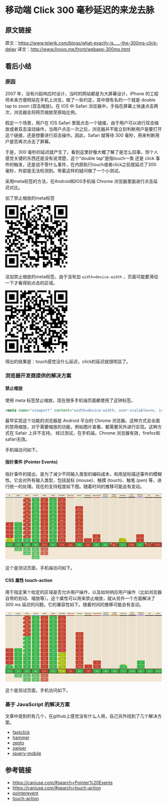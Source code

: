 # 移动端 Click 300 毫秒延迟的来龙去脉
## 原文链接
原文：https://www.telerik.com/blogs/what-exactly-is.....-the-300ms-click-delay
译文：http://www.linovo.me/front/webapp-300ms.html

## 看后小结
### 原因
2007 年，没有兴起响应时设计，当时的网站都是为大屏幕设计，iPhone 的工程师未来方便网站在手机上浏览，做了一些约定，其中很有名的一个就是 double tap to zoom (双击缩放)。在 IOS 中 Safari 浏览器中，手指在屏幕上快速点击两次，浏览器会将网页缩放至原始比例。

假定一个场景，用户在 IOS Safari 里面点击一个链接，由于用户可以进行双击缩放或者双击滚动操作，当用户点击一次之后，浏览器并不能立刻判断用户是要打开这个链接，还是想要进行双击操作。因此，Safari 就等待 300 毫秒，用来判断用户是否再次点击了屏幕。

于是，300 毫秒的延迟就产生了。看到这里好像大概了解了是怎么回事，但个人感觉关键的东西还是没有说清楚，这个“double tap”是指touch一类 还是 click 事件的触发，还是说不管什么事件，在内部执行touch或者click之前就延迟了300 毫秒，外部是无法检测到。带着这样的疑问做了一个小测试。

采用meta标签的方法，在Android和IOS手机端 Chrome 浏览器里面进行点击延迟对比。

加了禁止缩放的meta标签

![6-no-delay](../images/6-no-delay.png)

没加禁止缩放的meta标签，由于没有加 `width=device-width` ，页面可能要滑动一下才看得到点击的区域。

![6-delay](../images/6-delay.png)

得出的结果是：touch感觉没什么延迟，click的延迟就很明显了。

### 浏览器开发商提供的解决方案
#### 禁止缩放
使用 meta 标签禁止缩放，现在很多手机端页面都使用了这钟标签。
```html
<meta name="viewport" content="width=device-width, user-scalable=no, initial-scale=1.0, maximum-scale=1.0, minimum-scale=1.0">
```
最早实现这个功能的浏览器是 Android 平台的 Chrome 浏览器。这种方式会全面的禁用缩放，对于需要缩放的功能，例如图片查看，都需要另外进行实现。这种方式在 Safair 上并不支持。
经过测试，在手机端，Chrome 浏览器有效，firefox和safari无效。

手机端访问如下。


#### 指针事件 (Pointer Events)
指针事件的提出，是为了减少不同输入类型的编码成本，和用鼠标描述事件的模糊性。它会对所有输入类型，包括鼠标 (mouse)、触摸 (touch)、触笔 (pen) 等，进行统一的处理。现在的支持程度如下图。随着时间的推移可能会有变动。

![pointer-events-support](../images/6-pointer-events-support.png)

这个是测试页面，手机端访问如下。

#### CSS 属性 touch-action
用于指定某个给定的区域是否允许用户操作，以及如何响应用户操作（比如浏览器自带的划动、缩放等）。这个属性可以用来禁止缩放，就从另外一个方面解决了300 ms 延迟的问题。它的兼容性如下。随着时间的推移可能会有变动。

![touch-action-support](../images/6-touch-action-support.png)

这个是测试页面，手机访问如下。

### 基于 JavaScript 的解决方案
文章中提到的有几个，在github上感觉没有什么人用，自己另外找到了几个解决方案。
- [fastclick](https://github.com/ftlabs/fastclick)
- [hammer](https://github.com/hammerjs/hammer.js)
- [zepto](https://github.com/madrobby/zepto/)
- [swiper](https://github.com/nolimits4web/swiper)
- [jquery-mobile](https://github.com/jquery/jquery-mobile)

## 参考链接
- https://caniuse.com/#search=Pointer%20Events
- https://caniuse.com/#search=touch-action
- [pointerevent](https://www.w3.org/TR/pointerevents/#pointerevent-interface)
- [touch-action](https://developer.mozilla.org/zh-CN/docs/Web/CSS/touch-action)